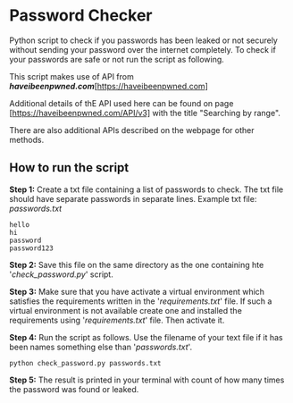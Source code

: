 # Password Checker

Python script to check if you passwords has been leaked or not securely without sending your password over the internet completely.
To check if your passwords are safe or not run the script as following.

This script makes use of API from **_haveibeenpwned.com_**[https://haveibeenpwned.com]

Additional details of thE API used here can be found on page [https://haveibeenpwned.com/API/v3] with the title "Searching by range".

There are also additional APIs described on the webpage for other methods.

## How to run the script

**Step 1:** Create a txt file containing a list of passwords to check. The txt file should have separate passwords in separate lines.
Example txt file:<br>
_passwords.txt_

```
hello
hi
password
password123

```

**Step 2:** Save this file on the same directory as the one containing hte '_check_password.py_' script.

**Step 3:** Make sure that you have activate a virtual environment which satisfies the requirements written in the '_requirements.txt_' file. If such a virtual environment is not available create one and installed the requirements using '_requirements.txt_' file. Then activate it.

**Step 4:** Run the script as follows. Use the filename of your text file if it has been names something else than '_passwords.txt_'.

```
python check_password.py passwords.txt
```

**Step 5:** The result is printed in your terminal with count of how many times the password was found or leaked.
